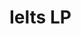 # Ielts LP


<!-- Footer Brand Description -->
<!-- Social Media Links -->
<!-- Brand Details - Email , Phone , Address -->
<!-- To Which Mail Data will be sent -->
<!-- Images change everywhere -->
<!-- Popup Form Content Change -->
<!-- Countdown Change -->